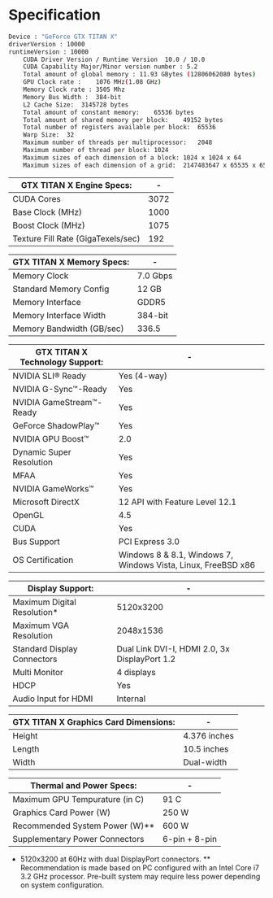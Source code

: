 # Specification
```sh
Device : "GeForce GTX TITAN X"
driverVersion : 10000
runtimeVersion : 10000
	CUDA Driver Version / Runtime Version  10.0 / 10.0
	CUDA Capability Major/Minor version number : 5.2
	Total amount of global memory : 11.93 GBytes (12806062080 bytes)
	GPU Clock rate :	1076 MHz(1.08 GHz)
	Memory Clock rate :	3505 Mhz
	Memory Bus Width :	384-bit
	L2 Cache Size:	3145728 bytes
	Total amount of constant memory:	65536 bytes
	Total amount of shared memory per block:	49152 bytes
	Total number of registers available per block:	65536
	Warp Size:	32
	Maximum number of threads per multiprocessor:	2048
	Maximum number of thread per block:	1024
	Maximum sizes of each dimension of a block:	1024 x 1024 x 64
	Maximum sizes of each dimension of a grid:	2147483647 x 65535 x 65535
```

GTX TITAN X Engine Specs: | -
---|---
CUDA Cores | 3072
Base Clock (MHz) | 1000
Boost Clock (MHz) | 1075
Texture Fill Rate (GigaTexels/sec) | 192

GTX TITAN X Memory Specs: | -
---|---
Memory Clock | 7.0 Gbps
Standard Memory Config | 12 GB
Memory Interface | GDDR5
Memory Interface Width | 384-bit
Memory Bandwidth (GB/sec) | 336.5

GTX TITAN X Technology Support: | -
---|---
NVIDIA SLI® Ready | Yes (4-way)
NVIDIA G-Sync™-Ready | Yes
NVIDIA GameStream™-Ready | Yes
GeForce ShadowPlay™ | Yes
NVIDIA GPU Boost™ | 2.0
Dynamic Super Resolution | Yes
MFAA | Yes
NVIDIA GameWorks™ | Yes
Microsoft DirectX | 12 API with Feature Level 12.1
OpenGL | 4.5
CUDA | Yes
Bus Support | PCI Express 3.0 
OS Certification | Windows 8 & 8.1, Windows 7, Windows Vista, Linux, FreeBSD x86

Display Support: | -
---|---
Maximum Digital Resolution* | 5120x3200
Maximum VGA Resolution | 2048x1536
Standard Display Connectors | Dual Link DVI-I, HDMI 2.0, 3x DisplayPort 1.2 
Multi Monitor | 4 displays
HDCP | Yes
Audio Input for HDMI | Internal

GTX TITAN X Graphics Card Dimensions: | -
---|---
Height | 4.376 inches
Length | 10.5 inches
Width | Dual-width

Thermal and Power Specs: | -
---|---
Maximum GPU Tempurature (in C) | 91 C
Graphics Card Power (W) | 250 W
Recommended System Power (W)** |600 W
Supplementary Power Connectors | 6-pin + 8-pin

* 5120x3200 at 60Hz with dual DisplayPort connectors.
** Recommendation is made based on PC configured with an Intel Core i7 3.2 GHz processor. Pre-built system may require less power depending on system configuration.
